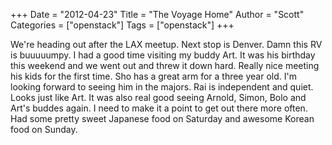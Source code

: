 +++
Date = "2012-04-23"
Title = "The Voyage Home"
Author = "Scott"
Categories = ["openstack"]
Tags = ["openstack"]
+++

We're heading out after the LAX meetup.  Next stop is Denver.  Damn this RV is buuuuumpy.  I had a good time visiting my buddy Art. It was his birthday this weekend and we went out and threw it down hard.  Really nice meeting his kids for the first time.  Sho has a great arm for a three year old.  I'm looking forward to seeing him in the majors.  Rai is independent and quiet.  Looks just like Art.  It was also real good seeing Arnold, Simon, Bolo and Art's buddes again.  I need to make it a point to get out there more often.  Had some pretty sweet Japanese food on Saturday and awesome Korean food on Sunday.
